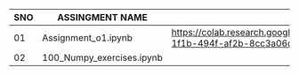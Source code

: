 |SNO|ASSINGMENT NAME|ASSINMENT LINKS|
|---|---------------|---------------|
|01|Assignment_o1.ipynb|https://colab.research.google.com/github/siddulameghana/meghana5E2/blob/main/assignments/Assignment_01.ipynb#scrollTo=499b91d0-1f1b-494f-af2b-8cc3a06d90ed|
|02|100_Numpy_exercises.ipynb|


